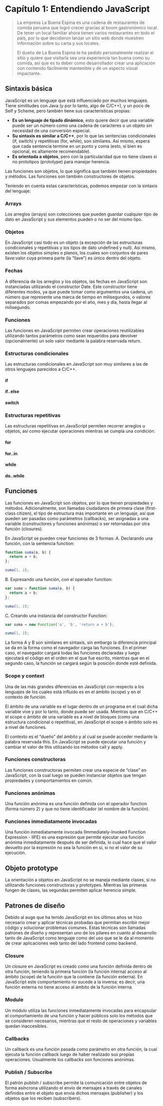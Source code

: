 # Capítulo 1: Entendiendo JavaScript

> La empresa La Buena Espina es una cadena de restaurantes de comida peruana que logró crecer gracias al boom gastronómico local. De tener un local familiar ahora tienen varios restaurantes en todo el país, por lo que decidieron lanzar un sitio web donde muestren información sobre su carta y sus locales.
>
>El dueño de La Buena Espina te ha pedido personalmente realizar el sitio y quiere que visitarla sea una experiencia tan buena como su comida, así que es tu deber como desarrollador crear una aplicación con contenido fácilmente mantenible y de un aspecto visual impactante.

## Sintaxis básica

JavaScript es un lenguaje que está influenciado por muchos lenguajes. Tiene similitudes con Java (y por lo tanto, algo de C/C++), y un poco de Self y Scheme, pero también tiene sus características propias:
* **Es un lenguaje de tipado dinámico**, esto quiere decir que una variable puede ser un número como una cadena de caracteres o un objeto sin necesidad de una conversión especial.
*	**Su sintaxis es similar a C/C++**, por lo que las sentencias condicionales (if, switch) y repetitivas (for, while), son similares. Así mismo, espera que cada sentencia termine en un punto y coma (esto, si bien es opcional, es altamente recomendable).
*	**Es orientada a objetos**, pero con la particularidad que no tiene clases si no prototipos (prototype) para manejar herencia.

Las funciones son objetos, lo que significa que también tienen propiedades y métodos. Las funciones son también constructores de objetos.

Teniendo en cuenta estas características, podemos empezar con la sintaxis del lenguaje:

### Arrays
Los arreglos (arrays) son colecciones que pueden guardar cualquier tipo de dato en JavaScript y sus elementos pueden o no ser del mismo tipo.

### Objetos
En JavaScript casi todo es un objeto (a excepción de las estructuras condicionales y repetitivas y los tipos de dato undefined y null). Así mismo, existen los objetos simples o planos, los cuales son conjuntos de pares llave:valor cuya primera parte (la “llave”) es único dentro del objeto.

### Fechas
A diferencia de los arreglos y los objetos, las fechas en JavaScript son instanciadas utilizando el constructor Date. Este constructor tiene diferentes modos, ya que puede tomar como argumentos una cadena, un número que represente una marca de tiempo en milisegundos, o valores separados por comas empezando por el año, mes y día, hasta llegar al milisegundo.

### Funciones
Las funciones en JavaScript permiten crear operaciones  reutilizables utilizando tantos parámetros como sean requeridos para devolver (opcionalmente) un solo valor mediante la palabra reservada return.

### Estructuras condicionales
Las estructuras condicionales en JavaScript son muy similares a las de otros lenguajes parecidos a C/C++.
#### if
#### if..else
#### switch

### Estructuras repetitivas
Las estructuras repetitivas en JavaScript permiten recorrer arreglos u objetos, así como ejecutar operaciones mientras se cumpla una condición.
#### for
#### for..in
#### while
#### do..while

## Funciones
Las funciones en JavaScript son objetos, por lo que tienen propiedades y métodos. Adicionalmente, son llamadas ciudadanos de primera clase (first-class citizen), el tipo de estructura más importante en un lenguaje, así que pueden ser pasadas como parámetros (callbacks), ser asignadas a una variable (constructores y funciones anónimas) o ser retornadas por otra función (closures).

En JavaScript se pueden crear funciones de 3 formas:
A. Declarando una función, con la sentencia function:
```javascript
function suma(a, b) {
  return a + b;
};

suma(1, 2);
```

B. Expresando una función, con el operador function:
```javascript
var suma = function suma(a, b) {
  return a + b;
};

suma(1, 2);
```

C. Creando una instancia del constructor Function:
```javascript
var suma = new Function('a', 'b', 'return a + b');

suma(1, 2);
```

La forma A y B son similares en sintaxis, sin embargo la diferencia principal se da en la forma como el navegador carga las funciones. En el primer caso, el navegador cargará todas las funciones declaradas y luego ejecutará el código en el orden en el que fue escrito, mientras que en el segundo caso, la función se cargará según la posición donde esté definida.

### Scope y context
Una de las más grandes diferencias en JavaScript con respecto a los lenguajes de los cuales está influido es en el ámbito (scope) y en el contexto de función.

El ámbito de una variable es el lugar dentro de un programa en el cual dicha variable vive y por lo tanto, donde puede ser usada. Mientras que en C/C++ el scope o ámbito de una variable es a nivel de bloques (como una estructura condicional o repetitiva), en JavaScript el scope o ámbito solo es a nivel de funciones.

El contexto es el “dueño” del ámbito y al cual se puede acceder mediante la palabra reservada this. En JavaScript se puede ejecutar una función y cambiar el valor de this utilizando los métodos call y apply.

### Funciones constructoras
Las funciones constructoras permiten crear una especie de “clase” en JavaScript, con la cual luego se pueden instanciar objetos que tengan propiedades y comportamientos en común.

### Funciones anónimas
Una función anónima es una función definida con el operador function (forma número 2) y que no tiene identificador (el nombre de la función). 

### Funciones inmediatamente invocadas
Una función inmediatamente invocada (Immediately-Invoked Function Expression  - IIFE) es una expresión que permite ejecutar una función anónima inmediatamente después de ser definida, lo cual hace que el valor devuelto por la expresión no sea la función en sí, si no el valor de su ejecución.

## Objeto prototype
La orientación a objetos en JavaScript no se maneja mediante clases, si no utilizando funciones constructoras y prototypes. Mientras las primeras fungen de clases, las segundas permiten aplicar herencia simple.

## Patrones de diseño
Debido al auge que ha tenido JavaScript en los últimos años se hizo necesario crear y aplicar técnicas probadas que permitan escribir mejor código y solucionar problemas comunes. Estas técnicas son llamadas patrones de diseño y representan uno de los pilares en cuanto al desarrollo tanto de JavaScript como lenguaje como del uso que se le da al momento de crear aplicaciones web tanto del lado frontend como backend.

### Closure
Un closure en JavaScript es creado como una función definida dentro de otra función, teniendo la primera función (la función interna) acceso al ámbito (scope) de la función que la contiene (la función externa). En JavaScript este comportamiento no sucede a la inversa; es decir, una función externa no tiene acceso al ámbito de la función interna.

### Module
Un módulo utiliza las funciones inmediatamente invocadas para encapsular el comportamiento de una función y hacer públicos solo los métodos que se consideren necesarios, mientras que el resto de operaciones y variables quedan inaccesibles.

### Callbacks
Un callback es una función pasada como parámetro en otra función, la cual ejecuta la función callback luego de haber realizado sus propias operaciones. Usualmente los callbacks son funciones anónimas.

### Publish / Subscribe
El patrón publish / subscribe permite la comunicación entre objetos de forma asíncrona utilizando el envío de mensajes a través de canales definidos entre el objeto que envía dichos mensajes (publisher) y los objetos que los reciben (subscribers).
